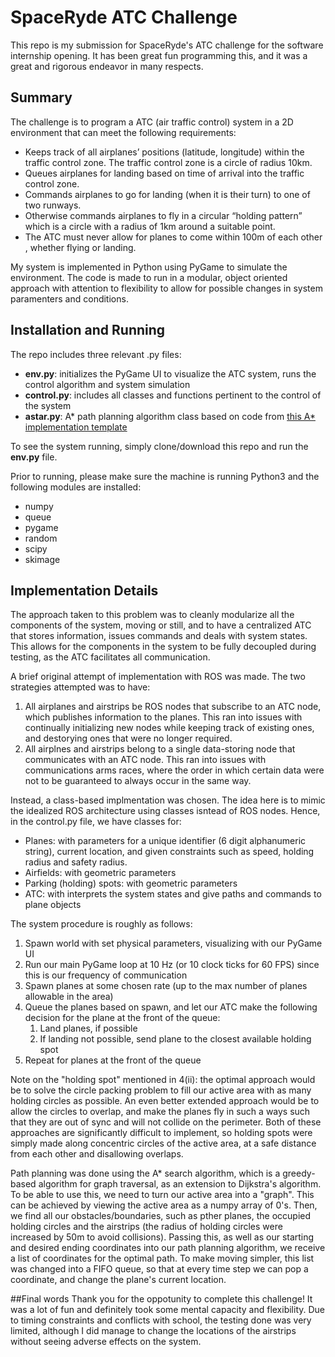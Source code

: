 # SpaceRyde ATC Challenge

This repo is my submission for SpaceRyde's ATC challenge for the software internship opening. It has been great fun programming this, and it was a great and rigorous endeavor in many respects.

## Summary
The challenge is to program a ATC (air traffic control) system in a 2D environment that can meet the following requirements:
- Keeps track of all airplanes’ positions (latitude, longitude) within the traffic control zone.
The traffic control zone is a circle of radius 10km.
- Queues airplanes for landing based on time of arrival into the traffic control zone.
- Commands airplanes to go for landing (when it is their turn) to one of two runways.
- Otherwise commands airplanes to fly in a circular “holding pattern” which is a circle with
a radius of 1km around a suitable point.
- The ATC must never allow for planes to come within 100m of each other , whether
flying or landing.

My system is implemented in Python using PyGame to simulate the environment. The code is made to run in a modular, object oriented approach with attention to flexibility to allow for possible changes in system paramenters and conditions.

## Installation and Running
The repo includes three relevant .py files: 
- **env.py**: initializes the PyGame UI to visualize the ATC system, runs the control algorithm and system simulation
- **control.py**: includes all classes and functions pertinent to the control of the system
- **astar.py**: A* path planning algorithm class based on code from [this A* implementation template](https://gist.github.com/Nicholas-Swift/003e1932ef2804bebef2710527008f44)

To see the system running, simply clone/download this repo and run the **env.py** file. 

Prior to running, please make sure the machine is running Python3 and the following modules are installed:
- numpy
- queue
- pygame
- random
- scipy
- skimage

## Implementation Details
The approach taken to this problem was to cleanly modularize all the components of the system, moving or still, and to have a centralized ATC that stores information, issues commands and deals with system states. This allows for the components in the system to be fully decoupled during testing, as the ATC facilitates all communication.

A brief original attempt of implementation with ROS was made. The two strategies attempted was to have:

1. All airplanes and airstrips be ROS nodes that subscribe to an ATC node, which publishes information to the planes. This ran into issues with continually initializing new nodes while keeping track of existing ones, and destorying ones that were no longer required.
2. All airplnes and airstrips belong to a single data-storing node that communicates with an ATC node. This ran into issues with communications arms races, where the order in which certain data were not to be guaranteed to always occur in the same way.

Instead, a class-based implmentation was chosen. The idea here is to mimic the idealized ROS architecture using classes isntead of ROS nodes. Hence, in the control.py file, we have classes for:
- Planes: with parameters for a unique identifier (6 digit alphanumeric string), current location, and given constraints such as speed, holding radius and safety radius.
- Airfields: with geometric parameters
- Parking (holding) spots: with geometric parameters
- ATC: with interprets the system states and give paths and commands to plane objects

The system procedure is roughly as follows:
1. Spawn world with set physical parameters, visualizing with our PyGame UI
2. Run our main PyGame loop at 10 Hz (or 10 clock ticks for 60 FPS) since this is our frequency of communication
3. Spawn planes at some chosen rate (up to the max number of planes allowable in the area)
4. Queue the planes based on spawn, and let our ATC make the following decision for the plane at the front of the queue:
    1. Land planes, if possible
    2. If landing not possible, send plane to the closest available holding spot
5. Repeat for planes at the front of the queue

Note on the "holding spot" mentioned in 4(ii): the optimal approach would be to solve the circle packing problem to fill our active area with as many holding circles as possible. An even better extended approach would be to allow the circles to overlap, and make the planes fly in such a ways such that they are out of sync and will not collide on the perimeter. Both of these approaches are significantly difficult to implement, so holding spots were simply made along concentric circles of the active area, at a safe distance from each other and disallowing overlaps.

Path planning was done using the A* search algorithm, which is a greedy-based algorithm for graph traversal, as an extension to Dijkstra's algorithm. To be able to use this, we need to turn our active area into a "graph". This can be achieved by viewing the active area as a numpy array of 0's. Then, we find all our obstacles/boundaries, such as pther planes, the occupied holding circles and the airstrips (the radius of holding circles were increased by 50m to avoid collisions). Passing this, as well as our starting and desired ending coordinates into our path planning algorithm, we receive a list of coordinates for the optimal path. To make moving simpler, this list was changed into a FIFO queue, so that at every time step we can pop a coordinate, and change the plane's current location.

##Final words
Thank you for the oppotunity to complete this challenge! It was a lot of fun and definitely took some mental capacity and flexibility. Due to timing constraints and conflicts with school, the testing done was very limited, although I did manage to change the locations of the airstrips without seeing adverse effects on the system. 

